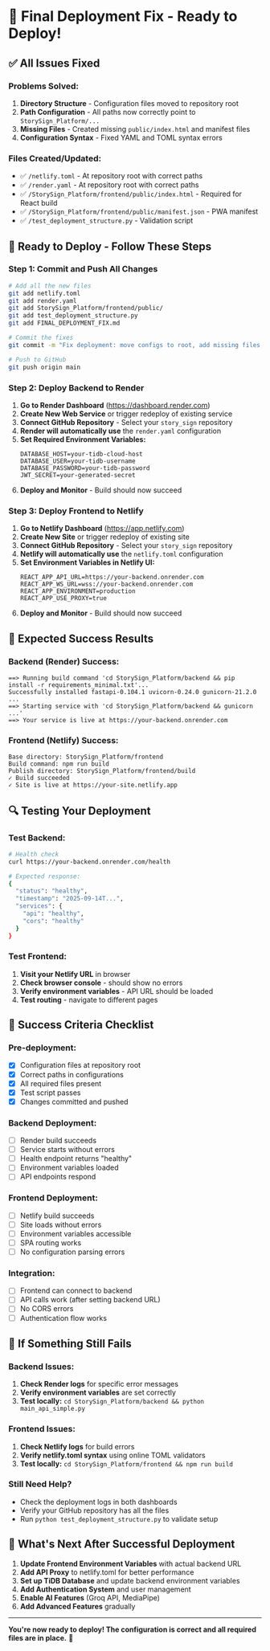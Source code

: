 # 🎯 Final Deployment Fix - Ready to Deploy!

## ✅ All Issues Fixed

### Problems Solved:

1. **Directory Structure** - Configuration files moved to repository root
2. **Path Configuration** - All paths now correctly point to `StorySign_Platform/...`
3. **Missing Files** - Created missing `public/index.html` and manifest files
4. **Configuration Syntax** - Fixed YAML and TOML syntax errors

### Files Created/Updated:

- ✅ `/netlify.toml` - At repository root with correct paths
- ✅ `/render.yaml` - At repository root with correct paths
- ✅ `/StorySign_Platform/frontend/public/index.html` - Required for React build
- ✅ `/StorySign_Platform/frontend/public/manifest.json` - PWA manifest
- ✅ `/test_deployment_structure.py` - Validation script

## 🚀 Ready to Deploy - Follow These Steps

### Step 1: Commit and Push All Changes

```bash
# Add all the new files
git add netlify.toml
git add render.yaml
git add StorySign_Platform/frontend/public/
git add test_deployment_structure.py
git add FINAL_DEPLOYMENT_FIX.md

# Commit the fixes
git commit -m "Fix deployment: move configs to root, add missing files, correct all paths"

# Push to GitHub
git push origin main
```

### Step 2: Deploy Backend to Render

1. **Go to Render Dashboard** (https://dashboard.render.com)
2. **Create New Web Service** or trigger redeploy of existing service
3. **Connect GitHub Repository** - Select your `story_sign` repository
4. **Render will automatically use** the `render.yaml` configuration
5. **Set Required Environment Variables:**
   ```
   DATABASE_HOST=your-tidb-cloud-host
   DATABASE_USER=your-tidb-username
   DATABASE_PASSWORD=your-tidb-password
   JWT_SECRET=your-generated-secret
   ```
6. **Deploy and Monitor** - Build should now succeed

### Step 3: Deploy Frontend to Netlify

1. **Go to Netlify Dashboard** (https://app.netlify.com)
2. **Create New Site** or trigger redeploy of existing site
3. **Connect GitHub Repository** - Select your `story_sign` repository
4. **Netlify will automatically use** the `netlify.toml` configuration
5. **Set Environment Variables in Netlify UI:**
   ```
   REACT_APP_API_URL=https://your-backend.onrender.com
   REACT_APP_WS_URL=wss://your-backend.onrender.com
   REACT_APP_ENVIRONMENT=production
   REACT_APP_USE_PROXY=true
   ```
6. **Deploy and Monitor** - Build should now succeed

## 🧪 Expected Success Results

### Backend (Render) Success:

```
==> Running build command 'cd StorySign_Platform/backend && pip install -r requirements_minimal.txt'...
Successfully installed fastapi-0.104.1 uvicorn-0.24.0 gunicorn-21.2.0 ...
==> Starting service with 'cd StorySign_Platform/backend && gunicorn ...'
==> Your service is live at https://your-backend.onrender.com
```

### Frontend (Netlify) Success:

```
Base directory: StorySign_Platform/frontend
Build command: npm run build
Publish directory: StorySign_Platform/frontend/build
✓ Build succeeded
✓ Site is live at https://your-site.netlify.app
```

## 🔍 Testing Your Deployment

### Test Backend:

```bash
# Health check
curl https://your-backend.onrender.com/health

# Expected response:
{
  "status": "healthy",
  "timestamp": "2025-09-14T...",
  "services": {
    "api": "healthy",
    "cors": "healthy"
  }
}
```

### Test Frontend:

1. **Visit your Netlify URL** in browser
2. **Check browser console** - should show no errors
3. **Verify environment variables** - API URL should be loaded
4. **Test routing** - navigate to different pages

## 🎯 Success Criteria Checklist

### Pre-deployment:

- [x] Configuration files at repository root
- [x] Correct paths in configurations
- [x] All required files present
- [x] Test script passes
- [x] Changes committed and pushed

### Backend Deployment:

- [ ] Render build succeeds
- [ ] Service starts without errors
- [ ] Health endpoint returns "healthy"
- [ ] Environment variables loaded
- [ ] API endpoints respond

### Frontend Deployment:

- [ ] Netlify build succeeds
- [ ] Site loads without errors
- [ ] Environment variables accessible
- [ ] SPA routing works
- [ ] No configuration parsing errors

### Integration:

- [ ] Frontend can connect to backend
- [ ] API calls work (after setting backend URL)
- [ ] No CORS errors
- [ ] Authentication flow works

## 🔧 If Something Still Fails

### Backend Issues:

1. **Check Render logs** for specific error messages
2. **Verify environment variables** are set correctly
3. **Test locally:** `cd StorySign_Platform/backend && python main_api_simple.py`

### Frontend Issues:

1. **Check Netlify logs** for build errors
2. **Verify netlify.toml syntax** using online TOML validators
3. **Test locally:** `cd StorySign_Platform/frontend && npm run build`

### Still Need Help?

- Check the deployment logs in both dashboards
- Verify your GitHub repository has all the files
- Run `python test_deployment_structure.py` to validate setup

## 🎉 What's Next After Successful Deployment

1. **Update Frontend Environment Variables** with actual backend URL
2. **Add API Proxy** to netlify.toml for better performance
3. **Set up TiDB Database** and update backend environment variables
4. **Add Authentication System** and user management
5. **Enable AI Features** (Groq API, MediaPipe)
6. **Add Advanced Features** gradually

---

**You're now ready to deploy! The configuration is correct and all required files are in place.** 🚀
